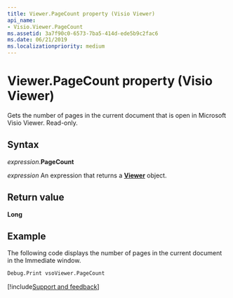 ```yaml
---
title: Viewer.PageCount property (Visio Viewer)
api_name:
- Visio.Viewer.PageCount
ms.assetid: 3a7f90c0-6573-7ba5-414d-ede5b9c2fac6
ms.date: 06/21/2019
ms.localizationpriority: medium
---
```



# Viewer.PageCount property (Visio Viewer)

Gets the number of pages in the current document that is open in Microsoft Visio Viewer. Read-only.


## Syntax

_expression_.**PageCount**

_expression_ An expression that returns a **[Viewer](Visio.Viewer.md)** object.


## Return value

**Long**


## Example

The following code displays the number of pages in the current document in the Immediate window.

```vb
Debug.Print vsoViewer.PageCount
```

[!include[Support and feedback](~/includes/feedback-boilerplate.md)]